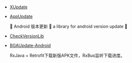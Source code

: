 * [XUpdate](https://github.com/xuexiangjys/XUpdate)
* [AppUpdate](https://github.com/WVector/AppUpdate)

    🚀 Android 版本更新 🚀 a library for android version update 🚀
* [CheckVersionLib](https://github.com/AlexLiuSheng/CheckVersionLib)
* [BGAUpdate-Android](https://github.com/bingoogolapple/BGAUpdate-Android)

    RxJava + Retrofit下载新版APK文件，RxBus监听下载进度。